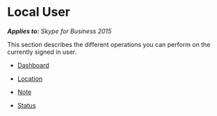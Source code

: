
# Local User



 _**Applies to:** Skype for Business 2015_

This section describes the different operations you can perform on the currently signed in user.


- [Dashboard](PTLocalUserDashboard.md)
    
- [Location](PTLocalUserLocation.md)
    
- [Note](PTLocalUserNote.md)
    
- [Status](PTLocalUserStatus.md)

